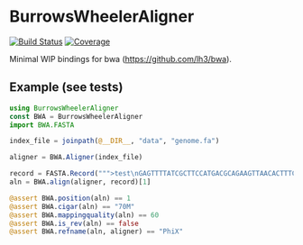 # BurrowsWheelerAligner

[![Build Status](https://github.com/jonathanBieler/BurrowsWheelerAligner.jl/actions/workflows/CI.yml/badge.svg?branch=main)](https://github.com/jonathanBieler/BurrowsWheelerAligner.jl/actions/workflows/CI.yml?query=branch%3Amain)
[![Coverage](https://codecov.io/gh/jonathanBieler/BurrowsWheelerAligner.jl/branch/main/graph/badge.svg)](https://codecov.io/gh/jonathanBieler/BurrowsWheelerAligner.jl)


Minimal WIP bindings for bwa (https://github.com/lh3/bwa).

## Example (see tests)

```julia
using BurrowsWheelerAligner
const BWA = BurrowsWheelerAligner
import BWA.FASTA

index_file = joinpath(@__DIR__, "data", "genome.fa")

aligner = BWA.Aligner(index_file)

record = FASTA.Record(""">test\nGAGTTTTATCGCTTCCATGACGCAGAAGTTAACACTTTCGGATATTTCTGATGAGTCGAAAAATTATCTT""")
aln = BWA.align(aligner, record)[1]

@assert BWA.position(aln) == 1
@assert BWA.cigar(aln) == "70M"
@assert BWA.mappingquality(aln) == 60
@assert BWA.is_rev(aln) == false
@assert BWA.refname(aln, aligner) == "PhiX"
```
